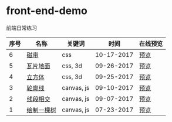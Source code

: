 # front-end-demo
前端日常练习

序号 | 名称 | 关键词  | 时间 | 在线预览
---|---| --- | --- | --- |
6 | [磁带](https://github.com/lwvoid/front-end-demo/tree/master/20171017-tape)| css | 10-17-2017 | [预览](https://lwvoid.github.io/front-end-demo/20171017-tape/)
5 | [瓦片地面](https://github.com/lwvoid/front-end-demo/tree/master/20170926-tile)| css, 3d | 09-26-2017 | [预览](https://lwvoid.github.io/front-end-demo/20170926-tile/)
4 | [立方体](https://github.com/lwvoid/front-end-demo/tree/master/20170925-cube)| css, 3d | 09-25-2017 | [预览](https://lwvoid.github.io/front-end-demo/20170925-cube/)
3 | [轮廓线](https://github.com/lwvoid/front-end-demo/tree/master/20170910-skyline)| canvas, js | 09-10-2017 | [预览](https://lwvoid.github.io/front-end-demo/20170910-skyline/)
2 | [线段相交](https://github.com/lwvoid/front-end-demo/tree/master/20170907-line-segment-intersection)| canvas, js | 09-07-2017 | [预览](https://lwvoid.github.io/front-end-demo/20170907-line-segment-intersection/)
1 | [绘制一棵树](https://github.com/lwvoid/front-end-demo/tree/master/20170723-draw-a-tree)| canvas, js | 07-23-2017 | [预览](https://lwvoid.github.io/front-end-demo/20170723-draw-a-tree/)
